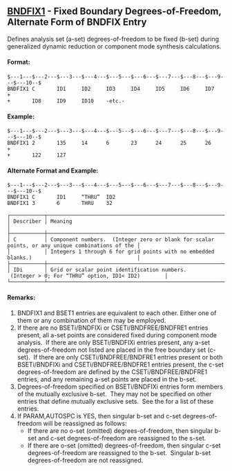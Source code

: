 ## [BNDFIX1](https://nexus.hexagon.com/documentationcenter/bundle/MSC_Nastran_2022.4/page/Nastran_Combined_Book/qrg/bulkab/TOC.BNDFIX1.xhtml) - Fixed Boundary Degrees-of-Freedom, Alternate Form of BNDFIX Entry

Defines analysis set (a-set) degrees-of-freedom to be fixed (b-set) during generalized dynamic reduction or component mode synthesis calculations.

#### Format:

```nastran
$---1---$---2---$---3---$---4---$---5---$---6---$---7---$---8---$---9---$---10--$
BNDFIX1 C       ID1     ID2     ID3     ID4     ID5     ID6     ID7     +       
+       ID8     ID9     ID10    -etc.-                                          
```

#### Example:

```nastran
$---1---$---2---$---3---$---4---$---5---$---6---$---7---$---8---$---9---$---10--$
BNDFIX1 2       135     14      6       23      24      25      26      +       
+       122     127                                                             
```

#### Alternate Format and Example:

```nastran
$---1---$---2---$---3---$---4---$---5---$---6---$---7---$---8---$---9---$---10--$
BNDFIX1 C       ID1     “THRU”  ID2                                             
BNDFIX1 3       6       THRU    32                                              
```

```text
┌───────────┬─────────────────────────────────────────────────────────────────────────────────────────────────┐
│ Describer │ Meaning                                                                                         │
├───────────┼─────────────────────────────────────────────────────────────────────────────────────────────────┤
│ C         │ Component numbers.  (Integer zero or blank for scalar points, or any unique combinations of the │
│           │ Integers 1 through 6 for grid points with no embedded blanks.)                                  │
├───────────┼─────────────────────────────────────────────────────────────────────────────────────────────────┤
│ IDi       │ Grid or scalar point identification numbers.  (Integer > 0; For “THRU” option, ID1< ID2)        │
└───────────┴─────────────────────────────────────────────────────────────────────────────────────────────────┘
```

#### Remarks:

1. BNDFIX1 and BSET1 entries are equivalent to each other. Either one of them or any combination of them may be employed.
2. If there are no BSETi/BNDFIXi or CSETi/BNDFREE/BNDFRE1 entries present, all a-set points are considered fixed during component mode analysis.  If there are only BSETi/BNDFIXi entries present, any a-set degrees-of-freedom not listed are placed in the free boundary set (c-set).  If there are only CSETi/BNDFREE/BNDFRE1 entries present or both BSETi/BNDFIXi and CSETi/BNDFREE/BNDFRE1 entries present, the c-set degrees-of-freedom are defined by the CSETi/BNDFREE/BNDFRE1 entries, and any remaining a-set points are placed in the b-set.
3. Degrees-of-freedom specified on BSETi/BNDFIXi entries form members of the mutually exclusive b-set.  They may not be specified on other entries that define mutually exclusive sets.  See the   for a list of these entries.
4. If PARAM,AUTOSPC is YES, then singular b-set and c-set degrees-of-freedom will be reassigned as follows:
     - If there are no o-set (omitted) degrees-of-freedom, then singular b-set and c-set degrees-of-freedom are reassigned to the s-set.
     - If there are o-set (omitted) degrees-of-freedom, then singular c-set degrees-of-freedom are reassigned to the b-set.  Singular b-set degrees-of-freedom are not reassigned.
